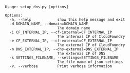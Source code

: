 	Usage: setup_dns.py [options]
	
	Options:
	  -h, --help            show this help message and exit
	  -d DOMAIN_NAME, --domain=DOMAIN_NAME
	                        The domain name
	  -i CF_INTERNAL_IP, --cf-internal=CF_INTERNAL_IP
	                        The internal IP of CloudFoundry
	  -e CF_EXTERNAL_IP, --cf-external=CF_EXTERNAL_IP
	                        The external IP of CloudFoundry
	  -n DNS_EXTERNAL_IP, --dns-external=DNS_EXTERNAL_IP
	                        The external IP of DNS
	  -s SETTINGS_FILENAME, --settings=SETTINGS_FILENAME
	                        The file name of json settings
	  -v, --verbose         Print verbose information
